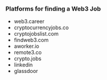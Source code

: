 <h3>Platforms for finding a Web3 Job</h3>
<ul>
<li>
web3.career
</li>
<li>
cryptocurrencyjobs.co
</li>
<li>
cryptojobslist.com
</li>
<li>
findweb3.com
</li>
<li>
aworker.io
</li>
<li>
remote3.co
</li>
<li>
crypto.jobs
</li>
<li>
linkedin
</li>
<li>
glassdoor
</li>
</ul>